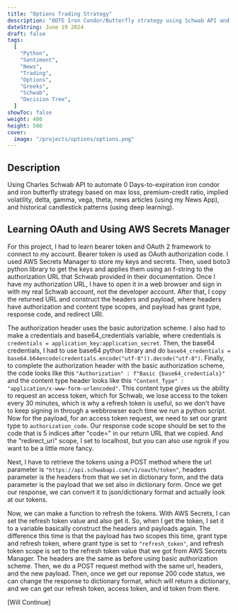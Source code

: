 ```yaml
---
title: "Options Trading Strategy"
description: "0DTE Iron Condor/Butterfly strategy using Schwab API and Python"
dateString: June 19 2024
draft: false
tags:
  [
    "Python",
    "Sentiment",
    "News",
    "Trading",
    "Options",
    "Greeks",
    "Schwab",
    "Decision Tree",
  ]
showToc: false
weight: 400
height: 500
cover:
  image: "/projects/options/options.png"
---
```


## Description

Using Charles Schwab API to automate 0 Days-to-expiration iron condor and iron butterfly strategy based on max loss, premium-credit ratio, implied volatility, delta, gamma, vega, theta, news articles (using my News App), and historical candlestick patterns (using deep learning).

## Learning OAuth and Using AWS Secrets Manager

For this project, I had to learn bearer token and OAuth 2 framework to connect to my account. Bearer token is used as OAuth authorization code. I used AWS Secrets Manager to store my keys and secrets. Then, used boto3 python library to get the keys and applies them using an f-string to the authorization URL that Schwab provided in their documentation. Once I have my authorization URL, I have to open it in a web browser and sign in with my real Schwab account, not the developer account. After that, I copy the returned URL and construct the headers and payload, where headers have authorization and content type scopes, and payload has grant type, response code, and redirect URI.

The authorization header uses the basic autorization scheme. I also had to make a credentials and base64_credentials variable, where credentials is `credentials = application_key:application_secret`. Then, the base64 credentials, I had to use base64 python library and do `base64_credentials = base64.b64encode(credentials.encode("utf-8")).decode("utf-8")`. Finally, to complete the authorization header with the basic authorization scheme, the code looks like this `"Authorization" : f"Basic {base64_credentials}"` and the content type header looks like this `"Content_Type" : "application/x-www-form-urlencoded"`. This content type gives us the ability to request an access token, which for Schwab, we lose access to the token every 30 minutes, which is why a refresh token is useful, so we don't have to keep signing in through a webbrowser each time we run a python script. Now for the payload, for an access token request, we need to set our grant type to `authorization_code`. Our response code scope should be set to the code that is 5 indices after "code=" in our return URL that we copied. And the "redirect_uri" scope, I set to localhost, but you can also use ngrok if you want to be a little more fancy.

Next, I have to retrieve the tokens using a POST method where the url parameter is `"https://api.schwabapi.com/v1/oauth/token"`, headers parameter is the headers from that we set in dictionary form, and the data parameter is the payload that we set also in dictionary form. Once we get our response, we can convert it to json/dictionary format and actually look at our tokens.

Now, we can make a function to refresh the tokens. With AWS Secrets, I can set the refresh token value and also get it. So, when I get the token, I set it to a variable basically construct the headers and payloads again. The difference this time is that the payload has two scopes this time, grant type and refresh token, where grant type is set to `"refresh_token"`, and refresh token scope is set to the refresh token value that we got from AWS Secrets Manager. The headers are the same as before using basic authorization scheme. Then, we do a POST request method with the same url, headers, and the new payload. Then, once we get our reponse 200 code status, we can change the response to dictionary format, which will return a dictionary, and we can get our refresh token, access token, and id token from there.

[Will Continue]
